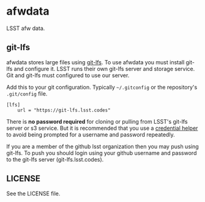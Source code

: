 afwdata
=======

LSST afw data.


git-lfs
-------

afwdata stores large files using [git-lfs](https://git-lfs.github.com/). To use afwdata you must install git-lfs and configure it. LSST runs their own git-lfs server and storage service. Git and git-lfs must configured to use our server.

Add this to your git configuration. Typically `~/.gitconfig` or the repository's `.git/config` file.
```
[lfs]
	url = "https://git-lfs.lsst.codes"
```

There is **no password required** for cloning or pulling from LSST's git-lfs server or s3 service. But it is recommended that you use a [credential helper](https://help.github.com/articles/caching-your-github-password-in-git/) to avoid being prompted for a username and password repeatedly.

If you are a member of the github lsst organization then you may push using git-lfs. To push you should login using your github username and password to the git-lfs server (git-lfs.lsst.codes).


LICENSE
-------

See the LICENSE file.

